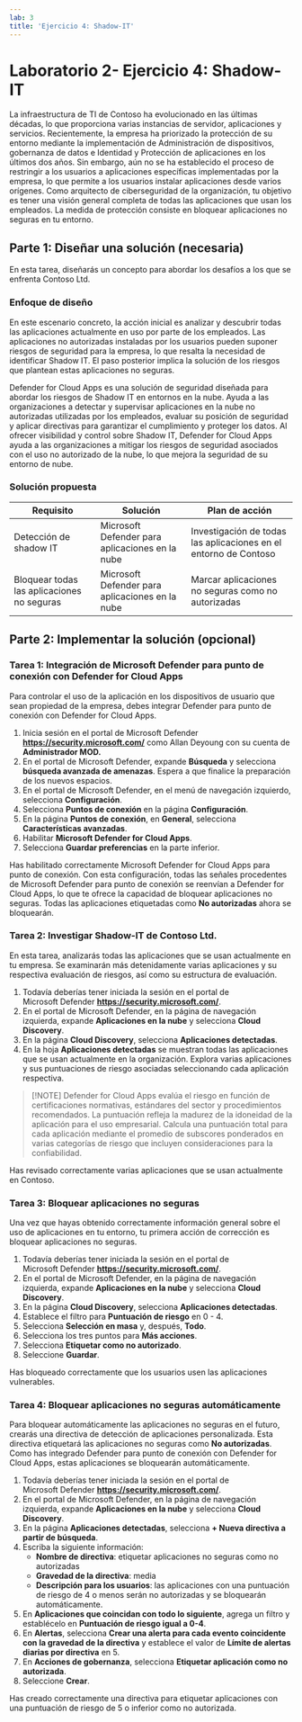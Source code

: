 ```yaml
---
lab: 3
title: 'Ejercicio 4: Shadow-IT'
---
```



# Laboratorio 2- Ejercicio 4: Shadow-IT

La infraestructura de TI de Contoso ha evolucionado en las últimas décadas, lo que proporciona varias instancias de servidor, aplicaciones y servicios. Recientemente, la empresa ha priorizado la protección de su entorno mediante la implementación de Administración de dispositivos, gobernanza de datos e Identidad y Protección de aplicaciones en los últimos dos años. Sin embargo, aún no se ha establecido el proceso de restringir a los usuarios a aplicaciones específicas implementadas por la empresa, lo que permite a los usuarios instalar aplicaciones desde varios orígenes. Como arquitecto de ciberseguridad de la organización, tu objetivo es tener una visión general completa de todas las aplicaciones que usan los empleados. La medida de protección consiste en bloquear aplicaciones no seguras en tu entorno. 

## Parte 1: Diseñar una solución (necesaria)

En esta tarea, diseñarás un concepto para abordar los desafíos a los que se enfrenta Contoso Ltd.

### Enfoque de diseño

En este escenario concreto, la acción inicial es analizar y descubrir todas las aplicaciones actualmente en uso por parte de los empleados. Las aplicaciones no autorizadas instaladas por los usuarios pueden suponer riesgos de seguridad para la empresa, lo que resalta la necesidad de identificar Shadow IT. El paso posterior implica la solución de los riesgos que plantean estas aplicaciones no seguras.

Defender for Cloud Apps es una solución de seguridad diseñada para abordar los riesgos de Shadow IT en entornos en la nube. Ayuda a las organizaciones a detectar y supervisar aplicaciones en la nube no autorizadas utilizadas por los empleados, evaluar su posición de seguridad y aplicar directivas para garantizar el cumplimiento y proteger los datos. Al ofrecer visibilidad y control sobre Shadow IT, Defender for Cloud Apps ayuda a las organizaciones a mitigar los riesgos de seguridad asociados con el uso no autorizado de la nube, lo que mejora la seguridad de su entorno de nube.

### Solución propuesta

|Requisito|Solución|Plan de acción|
|----|----|----|
|Detección de shadow IT|Microsoft Defender para aplicaciones en la nube|Investigación de todas las aplicaciones en el entorno de Contoso|
|Bloquear todas las aplicaciones no seguras|Microsoft Defender para aplicaciones en la nube|Marcar aplicaciones no seguras como no autorizadas|

## Parte 2: Implementar la solución (opcional)

### Tarea 1: Integración de Microsoft Defender para punto de conexión con Defender for Cloud Apps

Para controlar el uso de la aplicación en los dispositivos de usuario que sean propiedad de la empresa, debes integrar Defender para punto de conexión con Defender for Cloud Apps.

1. Inicia sesión en el portal de Microsoft Defender **https://security.microsoft.com/** como Allan Deyoung con su cuenta de **Administrador MOD.**
2. En el portal de Microsoft Defender, expande **Búsqueda** y selecciona **búsqueda avanzada de amenazas**. Espera a que finalice la preparación de los nuevos espacios.
3. En el portal de Microsoft Defender, en el menú de navegación izquierdo, selecciona **Configuración**.
4. Selecciona **Puntos de conexión** en la página **Configuración**.
5. En la página **Puntos de conexión**, en **General**, selecciona **Características avanzadas**.
6. Habilitar **Microsoft Defender for Cloud Apps**.
7. Selecciona **Guardar preferencias** en la parte inferior.

Has habilitado correctamente Microsoft Defender for Cloud Apps para punto de conexión. Con esta configuración, todas las señales procedentes de Microsoft Defender para punto de conexión se reenvían a Defender for Cloud Apps, lo que te ofrece la capacidad de bloquear aplicaciones no seguras. Todas las aplicaciones etiquetadas como **No autorizadas** ahora se bloquearán.

### Tarea 2: Investigar Shadow-IT de Contoso Ltd.

En esta tarea, analizarás todas las aplicaciones que se usan actualmente en tu empresa. Se examinarán más detenidamente varias aplicaciones y su respectiva evaluación de riesgos, así como su estructura de evaluación.

1. Todavía deberías tener iniciada la sesión en el portal de Microsoft Defender **https://security.microsoft.com/**.
2. En el portal de Microsoft Defender, en la página de navegación izquierda, expande **Aplicaciones en la nube** y selecciona **Cloud Discovery**.
3. En la página **Cloud Discovery**, selecciona **Aplicaciones detectadas**.
4. En la hoja **Aplicaciones detectadas** se muestran todas las aplicaciones que se usan actualmente en la organización. Explora varias aplicaciones y sus puntuaciones de riesgo asociadas seleccionando cada aplicación respectiva.

> [!NOTE] Defender for Cloud Apps evalúa el riesgo en función de certificaciones normativas, estándares del sector y procedimientos recomendados. La puntuación refleja la madurez de la idoneidad de la aplicación para el uso empresarial. Calcula una puntuación total para cada aplicación mediante el promedio de subscores ponderados en varias categorías de riesgo que incluyen consideraciones para la confiabilidad.

Has revisado correctamente varias aplicaciones que se usan actualmente en Contoso.

### Tarea 3: Bloquear aplicaciones no seguras

Una vez que hayas obtenido correctamente información general sobre el uso de aplicaciones en tu entorno, tu primera acción de corrección es bloquear aplicaciones no seguras.

1. Todavía deberías tener iniciada la sesión en el portal de Microsoft Defender **https://security.microsoft.com/**.
2. En el portal de Microsoft Defender, en la página de navegación izquierda, expande **Aplicaciones en la nube** y selecciona **Cloud Discovery**.
3. En la página **Cloud Discovery**, selecciona **Aplicaciones detectadas**.
4. Establece el filtro para **Puntuación de riesgo** en 0 - 4.
5. Selecciona **Selección en masa** y, después, **Todo**.
6. Selecciona los tres puntos para **Más acciones**.
7. Selecciona **Etiquetar como no autorizado**.
8. Seleccione **Guardar**.
   
Has bloqueado correctamente que los usuarios usen las aplicaciones vulnerables.

### Tarea 4: Bloquear aplicaciones no seguras automáticamente

Para bloquear automáticamente las aplicaciones no seguras en el futuro, crearás una directiva de detección de aplicaciones personalizada. Esta directiva etiquetará las aplicaciones no seguras como **No autorizadas**. Como has integrado Defender para punto de conexión con Defender for Cloud Apps, estas aplicaciones se bloquearán automáticamente.

1. Todavía deberías tener iniciada la sesión en el portal de Microsoft Defender **https://security.microsoft.com/**.
2. En el portal de Microsoft Defender, en la página de navegación izquierda, expande **Aplicaciones en la nube** y selecciona **Cloud Discovery**.
3. En la página **Aplicaciones detectadas**, selecciona **+ Nueva directiva a partir de búsqueda**.
4. Escriba la siguiente información:
    - **Nombre de directiva**: etiquetar aplicaciones no seguras como no autorizadas
    - **Gravedad de la directiva**: media
    - **Descripción para los usuarios**: las aplicaciones con una puntuación de riesgo de 4 o menos serán no autorizadas y se bloquearán automáticamente.
5. En **Aplicaciones que coincidan con todo lo siguiente**, agrega un filtro y establécelo en **Puntuación de riesgo igual a 0-4**.
6. En **Alertas**, selecciona **Crear una alerta para cada evento coincidente con la gravedad de la directiva** y establece el valor de **Límite de alertas diarias por directiva** en 5.
7. En **Acciones de gobernanza**, selecciona **Etiquetar aplicación como no autorizada**.
8. Seleccione **Crear**.

Has creado correctamente una directiva para etiquetar aplicaciones con una puntuación de riesgo de 5 o inferior como no autorizada.